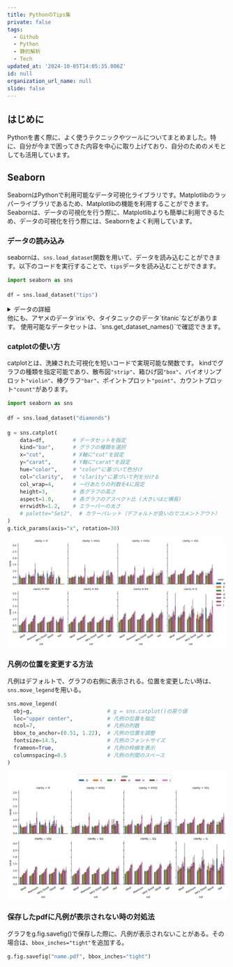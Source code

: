 ```yaml
---
title: PythonのTips集
private: false
tags:
  - Github
  - Python
  - 静的解析
  - Tech
updated_at: '2024-10-05T14:05:35.006Z'
id: null
organization_url_name: null
slide: false
---
```

## はじめに
Pythonを書く際に、よく使うテクニックやツールについてまとめました。特に、自分が今まで困ってきた内容を中心に取り上げており、自分のためのメモとしても活用しています。

## Seaborn
SeabornはPythonで利用可能なデータ可視化ライブラリです。Matplotlibのラッパーライブラリであるため、Matplotlibの機能を利用することができます。Seabornは、データの可視化を行う際に、Matplotlibよりも簡単に利用できるため、データの可視化を行う際には、Seabornをよく利用しています。

### データの読み込み
seabornは、`sns.load_dataset`関数を用いて、データを読み込むことができます。以下のコードを実行することで、`tips`データを読み込むことができます。
```python
import seaborn as sns

df = sns.load_dataset("tips")
```
<details><summary>データの詳細</summary>

|     |   total_bill |   tip | sex    | smoker   | day   | time   |   size |
|----:|-------------:|------:|:-------|:---------|:------|:-------|-------:|
|   0 |        16.99 |  1.01 | Female | No       | Sun   | Dinner |      2 |
|   1 |        10.34 |  1.66 | Male   | No       | Sun   | Dinner |      3 |
|   2 |        21.01 |  3.5  | Male   | No       | Sun   | Dinner |      3 |
|   3 |        23.68 |  3.31 | Male   | No       | Sun   | Dinner |      2 |
|   4 |        24.59 |  3.61 | Female | No       | Sun   | Dinner |      4 |
|   5 |        25.29 |  4.71 | Male   | No       | Sun   | Dinner |      4 |
|   6 |         8.77 |  2    | Male   | No       | Sun   | Dinner |      2 |
|   7 |        26.88 |  3.12 | Male   | No       | Sun   | Dinner |      4 |
|   8 |        15.04 |  1.96 | Male   | No       | Sun   | Dinner |      2 |
|   9 |        14.78 |  3.23 | Male   | No       | Sun   | Dinner |      2 |
|  10 |        10.27 |  1.71 | Male   | No       | Sun   | Dinner |      2 |
|  11 |        35.26 |  5    | Female | No       | Sun   | Dinner |      4 |
|  12 |        15.42 |  1.57 | Male   | No       | Sun   | Dinner |      2 |
|  13 |        18.43 |  3    | Male   | No       | Sun   | Dinner |      4 |
|  14 |        14.83 |  3.02 | Female | No       | Sun   | Dinner |      2 |
|  15 |        21.58 |  3.92 | Male   | No       | Sun   | Dinner |      2 |
|  16 |        10.33 |  1.67 | Female | No       | Sun   | Dinner |      3 |
|  17 |        16.29 |  3.71 | Male   | No       | Sun   | Dinner |      3 |
|  18 |        16.97 |  3.5  | Female | No       | Sun   | Dinner |      3 |
|  19 |        20.65 |  3.35 | Male   | No       | Sat   | Dinner |      3 |
|  20 |        17.92 |  4.08 | Male   | No       | Sat   | Dinner |      2 |
|  21 |        20.29 |  2.75 | Female | No       | Sat   | Dinner |      2 |
|  22 |        15.77 |  2.23 | Female | No       | Sat   | Dinner |      2 |
|  23 |        39.42 |  7.58 | Male   | No       | Sat   | Dinner |      4 |
|  24 |        19.82 |  3.18 | Male   | No       | Sat   | Dinner |      2 |
|  25 |        17.81 |  2.34 | Male   | No       | Sat   | Dinner |      4 |
|  26 |        13.37 |  2    | Male   | No       | Sat   | Dinner |      2 |
|  27 |        12.69 |  2    | Male   | No       | Sat   | Dinner |      2 |
|  28 |        21.7  |  4.3  | Male   | No       | Sat   | Dinner |      2 |
|  29 |        19.65 |  3    | Female | No       | Sat   | Dinner |      2 |
|  30 |         9.55 |  1.45 | Male   | No       | Sat   | Dinner |      2 |
|  31 |        18.35 |  2.5  | Male   | No       | Sat   | Dinner |      4 |
|  32 |        15.06 |  3    | Female | No       | Sat   | Dinner |      2 |
|  33 |        20.69 |  2.45 | Female | No       | Sat   | Dinner |      4 |
|  34 |        17.78 |  3.27 | Male   | No       | Sat   | Dinner |      2 |
|  35 |        24.06 |  3.6  | Male   | No       | Sat   | Dinner |      3 |
|  36 |        16.31 |  2    | Male   | No       | Sat   | Dinner |      3 |
|  37 |        16.93 |  3.07 | Female | No       | Sat   | Dinner |      3 |
|  38 |        18.69 |  2.31 | Male   | No       | Sat   | Dinner |      3 |
|  39 |        31.27 |  5    | Male   | No       | Sat   | Dinner |      3 |
|  40 |        16.04 |  2.24 | Male   | No       | Sat   | Dinner |      3 |
|  41 |        17.46 |  2.54 | Male   | No       | Sun   | Dinner |      2 |
|  42 |        13.94 |  3.06 | Male   | No       | Sun   | Dinner |      2 |
|  43 |         9.68 |  1.32 | Male   | No       | Sun   | Dinner |      2 |
|  44 |        30.4  |  5.6  | Male   | No       | Sun   | Dinner |      4 |
|  45 |        18.29 |  3    | Male   | No       | Sun   | Dinner |      2 |
|  46 |        22.23 |  5    | Male   | No       | Sun   | Dinner |      2 |
|  47 |        32.4  |  6    | Male   | No       | Sun   | Dinner |      4 |
|  48 |        28.55 |  2.05 | Male   | No       | Sun   | Dinner |      3 |
|  49 |        18.04 |  3    | Male   | No       | Sun   | Dinner |      2 |
|  50 |        12.54 |  2.5  | Male   | No       | Sun   | Dinner |      2 |
|  51 |        10.29 |  2.6  | Female | No       | Sun   | Dinner |      2 |
|  52 |        34.81 |  5.2  | Female | No       | Sun   | Dinner |      4 |
|  53 |         9.94 |  1.56 | Male   | No       | Sun   | Dinner |      2 |
|  54 |        25.56 |  4.34 | Male   | No       | Sun   | Dinner |      4 |
|  55 |        19.49 |  3.51 | Male   | No       | Sun   | Dinner |      2 |
|  56 |        38.01 |  3    | Male   | Yes      | Sat   | Dinner |      4 |
|  57 |        26.41 |  1.5  | Female | No       | Sat   | Dinner |      2 |
|  58 |        11.24 |  1.76 | Male   | Yes      | Sat   | Dinner |      2 |
|  59 |        48.27 |  6.73 | Male   | No       | Sat   | Dinner |      4 |
|  60 |        20.29 |  3.21 | Male   | Yes      | Sat   | Dinner |      2 |
|  61 |        13.81 |  2    | Male   | Yes      | Sat   | Dinner |      2 |
|  62 |        11.02 |  1.98 | Male   | Yes      | Sat   | Dinner |      2 |
|  63 |        18.29 |  3.76 | Male   | Yes      | Sat   | Dinner |      4 |
|  64 |        17.59 |  2.64 | Male   | No       | Sat   | Dinner |      3 |
|  65 |        20.08 |  3.15 | Male   | No       | Sat   | Dinner |      3 |
|  66 |        16.45 |  2.47 | Female | No       | Sat   | Dinner |      2 |
|  67 |         3.07 |  1    | Female | Yes      | Sat   | Dinner |      1 |
|  68 |        20.23 |  2.01 | Male   | No       | Sat   | Dinner |      2 |
|  69 |        15.01 |  2.09 | Male   | Yes      | Sat   | Dinner |      2 |
|  70 |        12.02 |  1.97 | Male   | No       | Sat   | Dinner |      2 |
|  71 |        17.07 |  3    | Female | No       | Sat   | Dinner |      3 |
|  72 |        26.86 |  3.14 | Female | Yes      | Sat   | Dinner |      2 |
|  73 |        25.28 |  5    | Female | Yes      | Sat   | Dinner |      2 |
|  74 |        14.73 |  2.2  | Female | No       | Sat   | Dinner |      2 |
|  75 |        10.51 |  1.25 | Male   | No       | Sat   | Dinner |      2 |
|  76 |        17.92 |  3.08 | Male   | Yes      | Sat   | Dinner |      2 |
|  77 |        27.2  |  4    | Male   | No       | Thur  | Lunch  |      4 |
|  78 |        22.76 |  3    | Male   | No       | Thur  | Lunch  |      2 |
|  79 |        17.29 |  2.71 | Male   | No       | Thur  | Lunch  |      2 |
|  80 |        19.44 |  3    | Male   | Yes      | Thur  | Lunch  |      2 |
|  81 |        16.66 |  3.4  | Male   | No       | Thur  | Lunch  |      2 |
|  82 |        10.07 |  1.83 | Female | No       | Thur  | Lunch  |      1 |
|  83 |        32.68 |  5    | Male   | Yes      | Thur  | Lunch  |      2 |
|  84 |        15.98 |  2.03 | Male   | No       | Thur  | Lunch  |      2 |
|  85 |        34.83 |  5.17 | Female | No       | Thur  | Lunch  |      4 |
|  86 |        13.03 |  2    | Male   | No       | Thur  | Lunch  |      2 |
|  87 |        18.28 |  4    | Male   | No       | Thur  | Lunch  |      2 |
|  88 |        24.71 |  5.85 | Male   | No       | Thur  | Lunch  |      2 |
|  89 |        21.16 |  3    | Male   | No       | Thur  | Lunch  |      2 |
|  90 |        28.97 |  3    | Male   | Yes      | Fri   | Dinner |      2 |
|  91 |        22.49 |  3.5  | Male   | No       | Fri   | Dinner |      2 |
|  92 |         5.75 |  1    | Female | Yes      | Fri   | Dinner |      2 |
|  93 |        16.32 |  4.3  | Female | Yes      | Fri   | Dinner |      2 |
|  94 |        22.75 |  3.25 | Female | No       | Fri   | Dinner |      2 |
|  95 |        40.17 |  4.73 | Male   | Yes      | Fri   | Dinner |      4 |
|  96 |        27.28 |  4    | Male   | Yes      | Fri   | Dinner |      2 |
|  97 |        12.03 |  1.5  | Male   | Yes      | Fri   | Dinner |      2 |
|  98 |        21.01 |  3    | Male   | Yes      | Fri   | Dinner |      2 |
|  99 |        12.46 |  1.5  | Male   | No       | Fri   | Dinner |      2 |
| 100 |        11.35 |  2.5  | Female | Yes      | Fri   | Dinner |      2 |
| 101 |        15.38 |  3    | Female | Yes      | Fri   | Dinner |      2 |
| 102 |        44.3  |  2.5  | Female | Yes      | Sat   | Dinner |      3 |
| 103 |        22.42 |  3.48 | Female | Yes      | Sat   | Dinner |      2 |
| 104 |        20.92 |  4.08 | Female | No       | Sat   | Dinner |      2 |
| 105 |        15.36 |  1.64 | Male   | Yes      | Sat   | Dinner |      2 |
| 106 |        20.49 |  4.06 | Male   | Yes      | Sat   | Dinner |      2 |
| 107 |        25.21 |  4.29 | Male   | Yes      | Sat   | Dinner |      2 |
| 108 |        18.24 |  3.76 | Male   | No       | Sat   | Dinner |      2 |
| 109 |        14.31 |  4    | Female | Yes      | Sat   | Dinner |      2 |
| 110 |        14    |  3    | Male   | No       | Sat   | Dinner |      2 |
| 111 |         7.25 |  1    | Female | No       | Sat   | Dinner |      1 |
| 112 |        38.07 |  4    | Male   | No       | Sun   | Dinner |      3 |
| 113 |        23.95 |  2.55 | Male   | No       | Sun   | Dinner |      2 |
| 114 |        25.71 |  4    | Female | No       | Sun   | Dinner |      3 |
| 115 |        17.31 |  3.5  | Female | No       | Sun   | Dinner |      2 |
| 116 |        29.93 |  5.07 | Male   | No       | Sun   | Dinner |      4 |
| 117 |        10.65 |  1.5  | Female | No       | Thur  | Lunch  |      2 |
| 118 |        12.43 |  1.8  | Female | No       | Thur  | Lunch  |      2 |
| 119 |        24.08 |  2.92 | Female | No       | Thur  | Lunch  |      4 |
| 120 |        11.69 |  2.31 | Male   | No       | Thur  | Lunch  |      2 |
| 121 |        13.42 |  1.68 | Female | No       | Thur  | Lunch  |      2 |
| 122 |        14.26 |  2.5  | Male   | No       | Thur  | Lunch  |      2 |
| 123 |        15.95 |  2    | Male   | No       | Thur  | Lunch  |      2 |
| 124 |        12.48 |  2.52 | Female | No       | Thur  | Lunch  |      2 |
| 125 |        29.8  |  4.2  | Female | No       | Thur  | Lunch  |      6 |
| 126 |         8.52 |  1.48 | Male   | No       | Thur  | Lunch  |      2 |
| 127 |        14.52 |  2    | Female | No       | Thur  | Lunch  |      2 |
| 128 |        11.38 |  2    | Female | No       | Thur  | Lunch  |      2 |
| 129 |        22.82 |  2.18 | Male   | No       | Thur  | Lunch  |      3 |
| 130 |        19.08 |  1.5  | Male   | No       | Thur  | Lunch  |      2 |
| 131 |        20.27 |  2.83 | Female | No       | Thur  | Lunch  |      2 |
| 132 |        11.17 |  1.5  | Female | No       | Thur  | Lunch  |      2 |
| 133 |        12.26 |  2    | Female | No       | Thur  | Lunch  |      2 |
| 134 |        18.26 |  3.25 | Female | No       | Thur  | Lunch  |      2 |
| 135 |         8.51 |  1.25 | Female | No       | Thur  | Lunch  |      2 |
| 136 |        10.33 |  2    | Female | No       | Thur  | Lunch  |      2 |
| 137 |        14.15 |  2    | Female | No       | Thur  | Lunch  |      2 |
| 138 |        16    |  2    | Male   | Yes      | Thur  | Lunch  |      2 |
| 139 |        13.16 |  2.75 | Female | No       | Thur  | Lunch  |      2 |
| 140 |        17.47 |  3.5  | Female | No       | Thur  | Lunch  |      2 |
| 141 |        34.3  |  6.7  | Male   | No       | Thur  | Lunch  |      6 |
| 142 |        41.19 |  5    | Male   | No       | Thur  | Lunch  |      5 |
| 143 |        27.05 |  5    | Female | No       | Thur  | Lunch  |      6 |
| 144 |        16.43 |  2.3  | Female | No       | Thur  | Lunch  |      2 |
| 145 |         8.35 |  1.5  | Female | No       | Thur  | Lunch  |      2 |
| 146 |        18.64 |  1.36 | Female | No       | Thur  | Lunch  |      3 |
| 147 |        11.87 |  1.63 | Female | No       | Thur  | Lunch  |      2 |
| 148 |         9.78 |  1.73 | Male   | No       | Thur  | Lunch  |      2 |
| 149 |         7.51 |  2    | Male   | No       | Thur  | Lunch  |      2 |
| 150 |        14.07 |  2.5  | Male   | No       | Sun   | Dinner |      2 |
| 151 |        13.13 |  2    | Male   | No       | Sun   | Dinner |      2 |
| 152 |        17.26 |  2.74 | Male   | No       | Sun   | Dinner |      3 |
| 153 |        24.55 |  2    | Male   | No       | Sun   | Dinner |      4 |
| 154 |        19.77 |  2    | Male   | No       | Sun   | Dinner |      4 |
| 155 |        29.85 |  5.14 | Female | No       | Sun   | Dinner |      5 |
| 156 |        48.17 |  5    | Male   | No       | Sun   | Dinner |      6 |
| 157 |        25    |  3.75 | Female | No       | Sun   | Dinner |      4 |
| 158 |        13.39 |  2.61 | Female | No       | Sun   | Dinner |      2 |
| 159 |        16.49 |  2    | Male   | No       | Sun   | Dinner |      4 |
| 160 |        21.5  |  3.5  | Male   | No       | Sun   | Dinner |      4 |
| 161 |        12.66 |  2.5  | Male   | No       | Sun   | Dinner |      2 |
| 162 |        16.21 |  2    | Female | No       | Sun   | Dinner |      3 |
| 163 |        13.81 |  2    | Male   | No       | Sun   | Dinner |      2 |
| 164 |        17.51 |  3    | Female | Yes      | Sun   | Dinner |      2 |
| 165 |        24.52 |  3.48 | Male   | No       | Sun   | Dinner |      3 |
| 166 |        20.76 |  2.24 | Male   | No       | Sun   | Dinner |      2 |
| 167 |        31.71 |  4.5  | Male   | No       | Sun   | Dinner |      4 |
| 168 |        10.59 |  1.61 | Female | Yes      | Sat   | Dinner |      2 |
| 169 |        10.63 |  2    | Female | Yes      | Sat   | Dinner |      2 |
| 170 |        50.81 | 10    | Male   | Yes      | Sat   | Dinner |      3 |
| 171 |        15.81 |  3.16 | Male   | Yes      | Sat   | Dinner |      2 |
| 172 |         7.25 |  5.15 | Male   | Yes      | Sun   | Dinner |      2 |
| 173 |        31.85 |  3.18 | Male   | Yes      | Sun   | Dinner |      2 |
| 174 |        16.82 |  4    | Male   | Yes      | Sun   | Dinner |      2 |
| 175 |        32.9  |  3.11 | Male   | Yes      | Sun   | Dinner |      2 |
| 176 |        17.89 |  2    | Male   | Yes      | Sun   | Dinner |      2 |
| 177 |        14.48 |  2    | Male   | Yes      | Sun   | Dinner |      2 |
| 178 |         9.6  |  4    | Female | Yes      | Sun   | Dinner |      2 |
| 179 |        34.63 |  3.55 | Male   | Yes      | Sun   | Dinner |      2 |
| 180 |        34.65 |  3.68 | Male   | Yes      | Sun   | Dinner |      4 |
| 181 |        23.33 |  5.65 | Male   | Yes      | Sun   | Dinner |      2 |
| 182 |        45.35 |  3.5  | Male   | Yes      | Sun   | Dinner |      3 |
| 183 |        23.17 |  6.5  | Male   | Yes      | Sun   | Dinner |      4 |
| 184 |        40.55 |  3    | Male   | Yes      | Sun   | Dinner |      2 |
| 185 |        20.69 |  5    | Male   | No       | Sun   | Dinner |      5 |
| 186 |        20.9  |  3.5  | Female | Yes      | Sun   | Dinner |      3 |
| 187 |        30.46 |  2    | Male   | Yes      | Sun   | Dinner |      5 |
| 188 |        18.15 |  3.5  | Female | Yes      | Sun   | Dinner |      3 |
| 189 |        23.1  |  4    | Male   | Yes      | Sun   | Dinner |      3 |
| 190 |        15.69 |  1.5  | Male   | Yes      | Sun   | Dinner |      2 |
| 191 |        19.81 |  4.19 | Female | Yes      | Thur  | Lunch  |      2 |
| 192 |        28.44 |  2.56 | Male   | Yes      | Thur  | Lunch  |      2 |
| 193 |        15.48 |  2.02 | Male   | Yes      | Thur  | Lunch  |      2 |
| 194 |        16.58 |  4    | Male   | Yes      | Thur  | Lunch  |      2 |
| 195 |         7.56 |  1.44 | Male   | No       | Thur  | Lunch  |      2 |
| 196 |        10.34 |  2    | Male   | Yes      | Thur  | Lunch  |      2 |
| 197 |        43.11 |  5    | Female | Yes      | Thur  | Lunch  |      4 |
| 198 |        13    |  2    | Female | Yes      | Thur  | Lunch  |      2 |
| 199 |        13.51 |  2    | Male   | Yes      | Thur  | Lunch  |      2 |
| 200 |        18.71 |  4    | Male   | Yes      | Thur  | Lunch  |      3 |
| 201 |        12.74 |  2.01 | Female | Yes      | Thur  | Lunch  |      2 |
| 202 |        13    |  2    | Female | Yes      | Thur  | Lunch  |      2 |
| 203 |        16.4  |  2.5  | Female | Yes      | Thur  | Lunch  |      2 |
| 204 |        20.53 |  4    | Male   | Yes      | Thur  | Lunch  |      4 |
| 205 |        16.47 |  3.23 | Female | Yes      | Thur  | Lunch  |      3 |
| 206 |        26.59 |  3.41 | Male   | Yes      | Sat   | Dinner |      3 |
| 207 |        38.73 |  3    | Male   | Yes      | Sat   | Dinner |      4 |
| 208 |        24.27 |  2.03 | Male   | Yes      | Sat   | Dinner |      2 |
| 209 |        12.76 |  2.23 | Female | Yes      | Sat   | Dinner |      2 |
| 210 |        30.06 |  2    | Male   | Yes      | Sat   | Dinner |      3 |
| 211 |        25.89 |  5.16 | Male   | Yes      | Sat   | Dinner |      4 |
| 212 |        48.33 |  9    | Male   | No       | Sat   | Dinner |      4 |
| 213 |        13.27 |  2.5  | Female | Yes      | Sat   | Dinner |      2 |
| 214 |        28.17 |  6.5  | Female | Yes      | Sat   | Dinner |      3 |
| 215 |        12.9  |  1.1  | Female | Yes      | Sat   | Dinner |      2 |
| 216 |        28.15 |  3    | Male   | Yes      | Sat   | Dinner |      5 |
| 217 |        11.59 |  1.5  | Male   | Yes      | Sat   | Dinner |      2 |
| 218 |         7.74 |  1.44 | Male   | Yes      | Sat   | Dinner |      2 |
| 219 |        30.14 |  3.09 | Female | Yes      | Sat   | Dinner |      4 |
| 220 |        12.16 |  2.2  | Male   | Yes      | Fri   | Lunch  |      2 |
| 221 |        13.42 |  3.48 | Female | Yes      | Fri   | Lunch  |      2 |
| 222 |         8.58 |  1.92 | Male   | Yes      | Fri   | Lunch  |      1 |
| 223 |        15.98 |  3    | Female | No       | Fri   | Lunch  |      3 |
| 224 |        13.42 |  1.58 | Male   | Yes      | Fri   | Lunch  |      2 |
| 225 |        16.27 |  2.5  | Female | Yes      | Fri   | Lunch  |      2 |
| 226 |        10.09 |  2    | Female | Yes      | Fri   | Lunch  |      2 |
| 227 |        20.45 |  3    | Male   | No       | Sat   | Dinner |      4 |
| 228 |        13.28 |  2.72 | Male   | No       | Sat   | Dinner |      2 |
| 229 |        22.12 |  2.88 | Female | Yes      | Sat   | Dinner |      2 |
| 230 |        24.01 |  2    | Male   | Yes      | Sat   | Dinner |      4 |
| 231 |        15.69 |  3    | Male   | Yes      | Sat   | Dinner |      3 |
| 232 |        11.61 |  3.39 | Male   | No       | Sat   | Dinner |      2 |
| 233 |        10.77 |  1.47 | Male   | No       | Sat   | Dinner |      2 |
| 234 |        15.53 |  3    | Male   | Yes      | Sat   | Dinner |      2 |
| 235 |        10.07 |  1.25 | Male   | No       | Sat   | Dinner |      2 |
| 236 |        12.6  |  1    | Male   | Yes      | Sat   | Dinner |      2 |
| 237 |        32.83 |  1.17 | Male   | Yes      | Sat   | Dinner |      2 |
| 238 |        35.83 |  4.67 | Female | No       | Sat   | Dinner |      3 |
| 239 |        29.03 |  5.92 | Male   | No       | Sat   | Dinner |      3 |
| 240 |        27.18 |  2    | Female | Yes      | Sat   | Dinner |      2 |
| 241 |        22.67 |  2    | Male   | Yes      | Sat   | Dinner |      2 |
| 242 |        17.82 |  1.75 | Male   | No       | Sat   | Dinner |      2 |
| 243 |        18.78 |  3    | Female | No       | Thur  | Dinner |      2 |
</details>
他にも、アヤメのデータ`irix`や、タイタニックのデータ`titanic`などがあります。
使用可能なデータセットは、`sns.get_dataset_names()`で確認できます。

### catplotの使い方
catplotとは、洗練された可視化を短いコードで実現可能な関数です。
kindでグラフの種類を指定可能であり、散布図`"strip"`、箱ひげ図`"box"`、バイオリンプロット`"violin"`、棒グラフ`"bar"`、ポイントプロット`"point"`、カウントプロット`"count"`があります。
```python
import seaborn as sns

df = sns.load_dataset("diamonds")

g = sns.catplot(
    data=df,         # データセットを指定
    kind="bar",      # グラフの種類を選択
    x="cut",         # X軸に"cut"を設定
    y="carat",       # Y軸に"carat"を設定
    hue="color",     # "color"に基づいて色分け
    col="clarity",   # "clarity"に基づいて列を分ける
    col_wrap=4,      # 一行あたりの列数を4に設定
    height=3,        # 各グラフの高さ
    aspect=1.0,      # 各グラフのアスペクト比 (大きいほど横長)
    errwidth=1.2,    # エラーバーの太さ
    # palette="Set2",  # カラーパレット（デフォルトが良いのでコメントアウト）
)
g.tick_params(axis="x", rotation=30)
```
![](https://raw.githubusercontent.com/C-Naoki/zenn-archive/main/images/python-tips-collection/catplot.png)

### 凡例の位置を変更する方法
凡例はデフォルトで、グラフの右側に表示される。位置を変更したい時は、`sns.move_legend`を用いる。
```python
sns.move_legend(
  obj=g,                        # g = sns.catplot()の戻り値
  loc="upper center",           # 凡例の位置を指定
  ncol=7,                       # 凡例の列数
  bbox_to_anchor=(0.51, 1.22),  # 凡例の位置を調整
  fontsize=14.5,                # 凡例のフォントサイズ
  frameon=True,                 # 凡例の枠線を表示
  columnspacing=0.5             # 凡例の列間のスペース
)
```
![](https://raw.githubusercontent.com/C-Naoki/zenn-archive/main/images/python-tips-collection/legend.png)

### 保存したpdfに凡例が表示されない時の対処法
グラフをg.fig.savefig()で保存した際に、凡例が表示されないことがある。その場合は、`bbox_inches="tight"`を追加する。
```python
g.fig.savefig("name.pdf", bbox_inches="tight")
```
